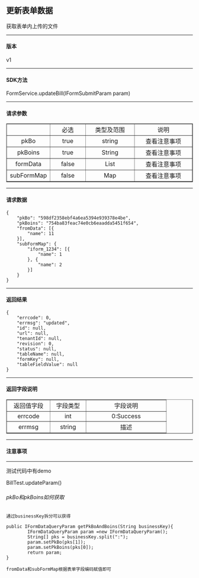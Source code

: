 ## 更新表单数据

获取表单内上传的文件
- - -
#### 版本 ####
v1
- - -
#### SDK方法 ####
FormService.updateBill(IFormSubmitParam param)
- - - 
#### 请求参数 ####

<table border="1" cellpadding="3" cellspaing="3">
    <tr align="center">
        <td width="100px"></td>
        <td width="100px">必选</td>
        <td width="150px">类型及范围</td>
        <td width="200px">说明</td>
    </tr>
    <tr align="center">
        <td>pkBo</td>
        <td>true</td>
        <td>string</td>
        <td>查看注意事项</td>
    </tr>
    <tr align="center">
        <td>pkBoins</td>
        <td>true</td>
        <td>String</td>
        <td>查看注意事项</td>
    </tr>
    <tr align="center">
        <td>formData</td>
        <td>false</td>
        <td>List</td>
        <td>查看注意事项</td>
    </tr> 
    <tr align="center">
            <td>subFormMap</td>
            <td>false</td>
            <td>Map</td>
            <td>查看注意事项</td>
        </tr>   
</table>

- - - 
#### 请求数据 ####
```
{
	"pkBo": "598df2358ebf4a6ea5394e939378e4be",
	"pkBoins": "754ba83feac74e0cb6eaadda5451f654",
	"fromData": [{
		"name": 11
	}],
	"subFormMap": {
		"iform_1234": [{
			"name": 1
		}, {
			"name": 2
		}]
	}
}

```
---

#### 返回结果 ####

```
{
	"errcode": 0,
	"errmsg": "updated",
	"id": null,
	"url": null,
	"tenantId": null,
	"revision": 0,
	"status": null,
	"tableName": null,
	"formKey": null,
	"tableFieldValue": null
}

```
- - - 
#### 返回字段说明 ####

<table border="1" cellpadding="3" cellspaing="3">
    <tr align="center">
        <td width="100px">返回值字段</td>
        <td width="80px">字段类型</td>
        <td width="200px">字段说明</td>
    </tr>
    <tr align="center">
        <td>errcode</td>
        <td>int</td>
        <td>0:Success</td>
    </tr>
    <tr align="center">
        <td>errmsg</td>
        <td>string</td>
        <td>描述</td>
    </tr>
</table>

- - - 

#### 注意事项 ####

- - - 

测试代码中有demo

BillTest.updateParam()


###### pkBo和pkBoins如何获取

```
通过businessKey拆分可以获得

public IFormDataQueryParam getPkBoAndBoins(String businessKey){
        IFormDataQueryParam param =new IFormDataQueryParam();
        String[] pks = businessKey.split(":");
        param.setPkBo(pks[1]);
        param.setPkBoins(pks[0]);
        return param;
}

fromData和subFormMap根据表单字段编码赋值即可

```



